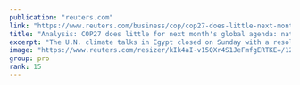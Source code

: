 ```yaml
---
publication: "reuters.com"
link: "https://www.reuters.com/business/cop/cop27-does-little-next-months-global-agenda-nature-loss-2022-11-21/"
title: "Analysis: COP27 does little for next month's global agenda: nature loss"
excerpt: "The U.N. climate talks in Egypt closed on Sunday with a resolution to address the dual crises of climate change and nature loss, but did little to boost next month's global meeting on biodiversity."
image: "https://www.reuters.com/resizer/kIk4aI-v15QXr4S1JeFmfgERTKE=/1200x628/smart/filters:quality(80)/cloudfront-us-east-2.images.arcpublishing.com/reuters/TV6L5P4FCVNMPIQYXH63WDGWM4.jpg"
group: pro
rank: 15
---
```


